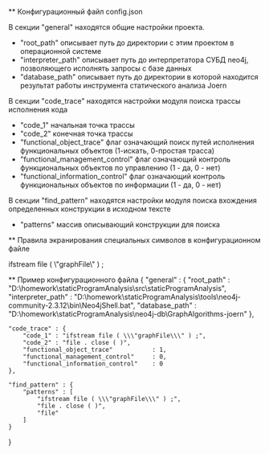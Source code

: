 ** Конфигурационный файл config.json

В секции "general" находятся общие настройки проекта. 
- "root_path" описывает путь до директории с этим проектом в операционной системе
- "interpreter_path" описывает путь до интерпретатора СУБД neo4j, позволяющего исполнять запросы с базе данных
- "database_path" описывает путь до директории в которой находится результат работы инструмента статического анализа Joern

В секции "code_trace" находятся настройки модуля поиска трассы исполнения кода
- "code_1" начальная точка трассы
- "code_2" конечная точка трассы
- "functional_object_trace" флаг означающий поиск путей исполнения функциональных объектов (1-искать, 0-простая трасса)
- "functional_management_control" флаг означающий контроль функциональных объектов по управлению (1 - да, 0 - нет)
-  "functional_information_control" флаг означающий контроль функциональных объектов по информации (1 - да, 0 - нет)

В секции "find_pattern" находятся настройки модуля поиска вхождения определенных конструкции в исходном тексте
- "patterns" массив описывающий конструкции для поиска

** Правила экранирования специальных символов в конфигурационном файле

ifstream file ( \\\"graphFile\\\" ) ;

** Пример конфигурационного файла
{
    "general" : {
        "root_path"         : "D:\\homework\\staticProgramAnalysis\\src\\staticProgramAnalysis",
        "interpreter_path"  : "D:\\homework\\staticProgramAnalysis\\tools\\neo4j-community-2.3.12\\bin\\Neo4jShell.bat",
        "database_path"     : "D:\\homework\\staticProgramAnalysis\\neo4j-db\\GraphAlgorithms-joern"
    },

    "code_trace" : {
        "code_1" : "ifstream file ( \\\"graphFile\\\" ) ;",
        "code_2" : "file . close ( )",
        "functional_object_trace"           : 1,
        "functional_management_control"     : 0,
        "functional_information_control"    : 0
    },

    "find_pattern" : {
        "patterns" : [
            "ifstream file ( \\\"graphFile\\\" ) ;",
            "file . close ( )",
            "file"
        ]
    }
}